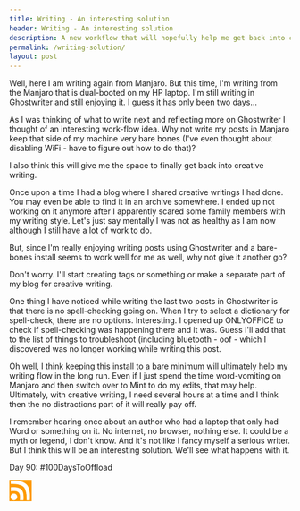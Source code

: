 ```yaml
---
title: Writing - An interesting solution
header: Writing - An interesting solution
description: A new workflow that will hopefully help me get back into creative writing
permalink: /writing-solution/
layout: post
---
```


Well, here I am writing again from Manjaro. But this time, I'm writing from the Manjaro that is dual-booted on my HP laptop. I'm still writing in Ghostwriter and still enjoying it. I guess it has only been two days...

As I was thinking of what to write next and reflecting more on Ghostwriter I thought of an interesting work-flow idea. Why not write my posts in Manjaro keep that side of my machine very bare bones (I've even thought about disabling WiFi - have to figure out how to do that)?

I also think this will give me the space to finally get back into creative writing.

Once upon a time I had a blog where I shared creative writings I had done. You may even be able to find it in an archive somewhere. I ended up not working on it anymore after I apparently scared some family members with my writing style. Let's just say mentally I was not as healthy as I am now although I still have a lot of work to do.

But, since I'm really enjoying writing posts using Ghostwriter and a bare-bones install seems to work well for me as well, why not give it another go?

Don't worry. I'll start creating tags or something or make a separate part of my blog for creative writing.

One thing I have noticed while writing the last two posts in Ghostwriter is that there is no spell-checking going on. When I try to select a dictionary for spell-check, there are no options. Interesting. I opened up ONLYOFFICE to check if spell-checking was happening there and it was. Guess I'll add that to the list of things to troubleshoot (including bluetooth - oof - which I discovered was no longer working while writing this post.

Oh well, I think keeping this install to a bare minimum will ultimately help my writing flow in the long run. Even if I just spend the time word-vomiting on Manjaro and then switch over to Mint to do my edits, that may help. Ultimately, with creative writing, I need several hours at a time and I think then the no distractions part of it will really pay off.

I remember hearing once about an author who had a laptop that only had Word or something on it. No internet, no browser, nothing else. It could be a myth or legend, I don't know. And it's not like I fancy myself a serious writer. But I think this will be an interesting solution. We'll see what happens with it.

Day 90: #100DaysToOffload

<a href="https://rmooreblog.netlify.app/feed.xml"><img src="/assets/images/rss_feed.jpg" style="opacity:1;" width="40"/></a>
